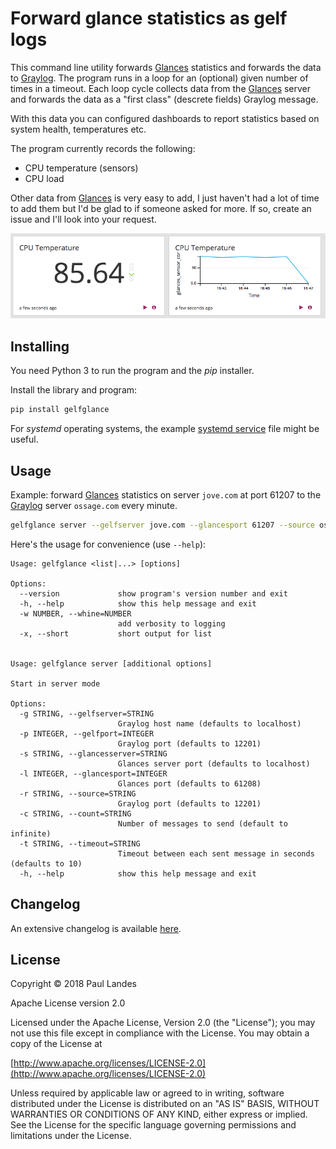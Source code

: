 # Forward glance statistics as gelf logs

This command line utility forwards [Glances] statistics and forwards the data
to [Graylog].  The program runs in a loop for an (optional) given number of
times in a timeout.  Each loop cycle collects data from the [Glances] server
and forwards the data as a "first class" (descrete fields) Graylog message.

With this data you can configured dashboards to report statistics based on
system health, temperatures etc.

The program currently records the following:

* CPU temperature (sensors)
* CPU load

Other data from [Glances] is very easy to add, I just haven't had a lot of time
to add them but I'd be glad to if someone asked for more.  If so, create an
issue and I'll look into your request.

![Screenshot](doc/snap.png?raw=true "Dashboard Example")

## Installing

You need Python 3 to run the program and the *pip* installer.

Install the library and program:
```bash
pip install gelfglance
```

For *systemd* operating systems, the example [systemd service] file might be
useful.


## Usage

Example: forward [Glances] statistics on server `jove.com` at port 61207 to
the [Graylog] server `ossage.com` every minute.

```bash
gelfglance server --gelfserver jove.com --glancesport 61207 --source ossage --glancesserver ossage.com -t 60
```

Here's the usage for convenience (use `--help`):

```pony
Usage: gelfglance <list|...> [options]

Options:
  --version             show program's version number and exit
  -h, --help            show this help message and exit
  -w NUMBER, --whine=NUMBER
                        add verbosity to logging
  -x, --short           short output for list


Usage: gelfglance server [additional options]

Start in server mode

Options:
  -g STRING, --gelfserver=STRING
                        Graylog host name (defaults to localhost)
  -p INTEGER, --gelfport=INTEGER
                        Graylog port (defaults to 12201)
  -s STRING, --glancesserver=STRING
                        Glances server port (defaults to localhost)
  -l INTEGER, --glancesport=INTEGER
                        Glances port (defaults to 61208)
  -r STRING, --source=STRING
                        Graylog port (defaults to 12201)
  -c STRING, --count=STRING
                        Number of messages to send (default to infinite)
  -t STRING, --timeout=STRING
                        Timeout between each sent message in seconds (defaults to 10)
  -h, --help            show this help message and exit
```


## Changelog

An extensive changelog is available [here](CHANGELOG.md).


## License

Copyright © 2018 Paul Landes

Apache License version 2.0

Licensed under the Apache License, Version 2.0 (the "License");
you may not use this file except in compliance with the License.
You may obtain a copy of the License at

[http://www.apache.org/licenses/LICENSE-2.0](http://www.apache.org/licenses/LICENSE-2.0)

Unless required by applicable law or agreed to in writing, software
distributed under the License is distributed on an "AS IS" BASIS,
WITHOUT WARRANTIES OR CONDITIONS OF ANY KIND, either express or implied.
See the License for the specific language governing permissions and
limitations under the License.


<!-- links -->

[Glances]: https://nicolargo.github.io/glances/
[Graylog]: https://www.graylog.org
[systemd service]: config/glancesgelf.service
